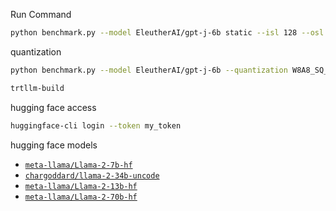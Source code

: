 Run Command

 ```bash
 python benchmark.py --model EleutherAI/gpt-j-6b static --isl 128 --osl 128 --batch 1
 ```

quantization

```bash
python benchmark.py --model EleutherAI/gpt-j-6b --quantization W8A8_SQ_PER_CHANNEL --kv-dtype float16 static --isl 128 --osl 128 --batch 1
```






```bash
trtllm-build 
```





hugging face access

```bash
huggingface-cli login --token my_token
```



hugging face models 

- [`meta-llama/Llama-2-7b-hf`](https://huggingface.co/meta-llama/Llama-2-7b-hf)
- [`chargoddard/llama-2-34b-uncode`](https://huggingface.co/chargoddard/llama-2-34b-uncode/)
- [`meta-llama/Llama-2-13b-hf`](https://huggingface.co/meta-llama/Llama-2-13b-hf)
- [`meta-llama/Llama-2-70b-hf`](https://huggingface.co/meta-llama/Llama-2-70b-hf)


